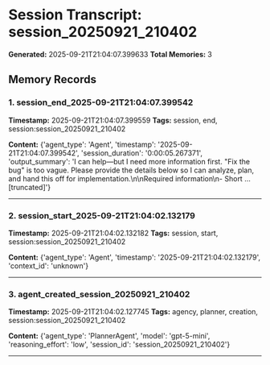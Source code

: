 # Session Transcript: session_20250921_210402

**Generated:** 2025-09-21T21:04:07.399633
**Total Memories:** 3

## Memory Records

### 1. session_end_2025-09-21T21:04:07.399542

**Timestamp:** 2025-09-21T21:04:07.399559
**Tags:** session, end, session:session_20250921_210402

**Content:** {'agent_type': 'Agent', 'timestamp': '2025-09-21T21:04:07.399542', 'session_duration': '0:00:05.267371', 'output_summary': 'I can help—but I need more information first. "Fix the bug" is too vague. Please provide the details below so I can analyze, plan, and hand this off for implementation.\n\nRequired information\n- Short ...[truncated]'}

---

### 2. session_start_2025-09-21T21:04:02.132179

**Timestamp:** 2025-09-21T21:04:02.132182
**Tags:** session, start, session:session_20250921_210402

**Content:** {'agent_type': 'Agent', 'timestamp': '2025-09-21T21:04:02.132179', 'context_id': 'unknown'}

---

### 3. agent_created_session_20250921_210402

**Timestamp:** 2025-09-21T21:04:02.127745
**Tags:** agency, planner, creation, session:session_20250921_210402

**Content:** {'agent_type': 'PlannerAgent', 'model': 'gpt-5-mini', 'reasoning_effort': 'low', 'session_id': 'session_20250921_210402'}

---

